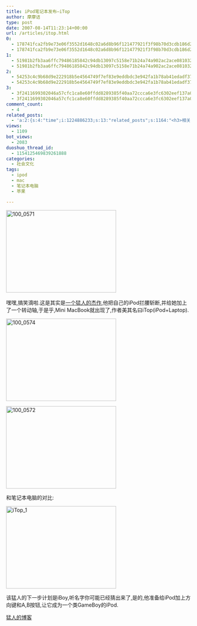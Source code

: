 ```yaml
---
title: iPod笔记本发布–iTop
author: 摩摩诘
type: post
date: 2007-08-14T11:23:14+00:00
url: /articles/itop.html
0:
  - 178741fca2fb9e73e06f3552d1648c02a6d8b96f121477921f3f98b70d3cdb186d2814e682cfa6ba428c1c19352e526a
  - 178741fca2fb9e73e06f3552d1648c02a6d8b96f121477921f3f98b70d3cdb186d2814e682cfa6ba428c1c19352e526a
1:
  - 51981b2fb3aa6ffc79486185842c94db13097c5158e71b24a74a902ac2ace081032e5311ec32c61327835b81a2a9f384
  - 51981b2fb3aa6ffc79486185842c94db13097c5158e71b24a74a902ac2ace081032e5311ec32c61327835b81a2a9f384
2:
  - 54253c4c9b68d9e222918b5e4564749f7ef83e9eddbdc3e942fa1b78ab41edadf37b6979ca3d93ce15ddef46dafcb509
  - 54253c4c9b68d9e222918b5e4564749f7ef83e9eddbdc3e942fa1b78ab41edadf37b6979ca3d93ce15ddef46dafcb509
3:
  - 3f2411699302046a57cfc1ca8e60ffdd8289385f40aa72ccca6e3fc6302eef137a008195397a9fc47843b4840119294c
  - 3f2411699302046a57cfc1ca8e60ffdd8289385f40aa72ccca6e3fc6302eef137a008195397a9fc47843b4840119294c
comment_count:
  - 4
related_posts:
  - 'a:2:{s:4:"time";i:1224886233;s:13:"related_posts";s:1164:"<h3>相关日志</h3><ul class="related_post"><li><a href="http://www.digglife.cn/articles/first-look-ipod-nano.html" title="iPod Nano初体验">iPod Nano初体验</a></li><li><a href="http://www.digglife.cn/articles/virus-equals-windows-to-apple.html" title="Virus=Windows,苹果官网对Windows的恶搞">Virus=Windows,苹果官网对Windows的恶搞</a></li><li><a href="http://www.digglife.cn/articles/hp-slim-down.html" title="惠普薄起">惠普薄起</a></li><li><a href="http://www.digglife.cn/articles/transform-windows-to-osx.html" title="主题大变脸:Windows XP模拟苹果Mac OSX">主题大变脸:Windows XP模拟苹果Mac OSX</a></li><li><a href="http://www.digglife.cn/articles/apple-loyal-customers-strategies.html" title="苹果为培养忠实用户使用的13大品牌策略">苹果为培养忠实用户使用的13大品牌策略</a></li><li><a href="http://www.digglife.cn/articles/diy-mp3-player.html" title="自做个性化MP3:MP3DIY-256">自做个性化MP3:MP3DIY-256</a></li><li><a href="http://www.digglife.cn/articles/8-concept-design-of-iphone.html" title="8款超酷的iPhone概念设计">8款超酷的iPhone概念设计</a></li></ul>";}'
views:
  - 1109
bot_views:
  - 2083
duoshuo_thread_id:
  - 1154125469839261888
categories:
  - 社会文化
tags:
  - ipod
  - mac
  - 笔记本电脑
  - 苹果

---
```

<a atomicselection="true" href="https://www.digglife.net/wp-content/uploads/3/379/2007/08/100-0571.jpg"><img width="300" src="https://www.digglife.net/wp-content/uploads/3/379/2007/08/100-0571-thumb.jpg" alt="100_0571" height="225" /></a> 

嘿嘿,搞笑滴啦.这是其实是<a target="_blank" href="http://web.mac.com/owenmcgarry/iWeb/Downloads/Downloads/10E5A5E6-7AE6-4BFD-B454-11CBC427A9A1.html">一个猛人的杰作</a>,他把自己的iPod拦腰斩断,并给她加上了一个转动轴,于是乎,Mini MacBook就出现了,作者美其名曰iTop(iPod+Laptop).

<!--more-->

<a atomicselection="true" href="https://www.digglife.net/wp-content/uploads/3/379/2007/08/100-0574.jpg"><img width="300" src="https://www.digglife.net/wp-content/uploads/3/379/2007/08/100-0574-thumb.jpg" alt="100_0574" height="225" /></a>

<a atomicselection="true" href="https://www.digglife.net/wp-content/uploads/3/379/2007/08/100-0572.jpg"><img width="300" src="https://www.digglife.net/wp-content/uploads/3/379/2007/08/100-0572-thumb.jpg" alt="100_0572" height="225" /></a>

和笔记本电脑的对比:

<a atomicselection="true" href="https://www.digglife.net/wp-content/uploads/3/379/2007/08/itop-1.jpg"><img width="300" src="https://www.digglife.net/wp-content/uploads/3/379/2007/08/itop-1-thumb.jpg" alt="iTop_1" height="225" /></a>

该猛人的下一步计划是iBoy,听名字你可能已经猜出来了,是的,他准备给iPod加上方向键和A,B按钮,让它成为一个类GameBoy的iPod.

<a target="_blank" href="http://web.mac.com/owenmcgarry/iWeb/Downloads/Downloads/10E5A5E6-7AE6-4BFD-B454-11CBC427A9A1.html">猛人的博客</a>
